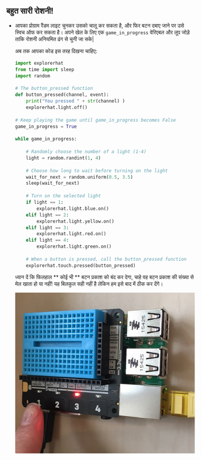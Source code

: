 ## बहुत सारी रोशनी!

- आपका प्रोग्राम रैंडम लाइट चुनकर उसको चालू कर सकता है, और फिर बटन दबाए जाने पर उसे स्विच ऑफ कर सकता है। अपने खेल के लिए एक `game_in_progress` वेरिएबल और लूप जोड़े ताकि रोशनी अनियमित ढंग से चुनी जा सके|
    
    अब तक आपका कोड इस तरह दिखना चाहिए:
    
    ```python
    import explorerhat
    from time import sleep
    import random
    
    # The button_pressed function
    def button_pressed(channel, event):
        print("You pressed " + str(channel) )
        explorerhat.light.off()
    
    # Keep playing the game until game_in_progress becomes False
    game_in_progress = True
    
    while game_in_progress:
    
        # Randomly choose the number of a light (1-4)
        light = random.randint(1, 4)
    
        # Choose how long to wait before turning on the light
        wait_for_next = random.uniform(0.5, 3.5)
        sleep(wait_for_next)
    
        # Turn on the selected light
        if light == 1:
            explorerhat.light.blue.on()
        elif light == 2:
            explorerhat.light.yellow.on()
        elif light == 3:
            explorerhat.light.red.on()
        elif light == 4:
            explorerhat.light.green.on()
    
        # When a button is pressed, call the button_pressed function
        explorerhat.touch.pressed(button_pressed)
    
    ```
    
    ध्यान दें कि फिलहाल ** कोई भी ** बटन प्रकाश को बंद कर देगा, चाहे वह बटन प्रकाश की संख्या से मेल खाता हो या नहीं! यह बिलकुल सही नहीं है लेकिन हम इसे बाद में ठीक कर देंगे।
    
    ![लाइट बंद करने के लिए आप कोई भी बटन दबा सकते हैं](images/press-wrong-button.png)